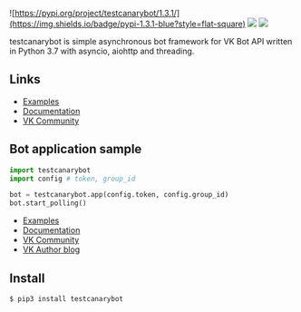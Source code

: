 ![https://pypi.org/project/testcanarybot/1.3.1/](https://img.shields.io/badge/pypi-1.3.1-blue?style=flat-square) ![](https://img.shields.io/badge/python-3.7%20%7C%203.8%20%7C%203.9-blue?style=flat-square) ![](https://img.shields.io/badge/license-Apache%20License%202.0-green?style=flat-square)

testcanarybot is simple asynchronous bot framework for VK Bot API written in Python 3.7 with asyncio, aiohttp and threading.

## Links

* [Examples](https://github.com/kensoi/testcanarybot/tree/stable/library)
* [Documentation](https://kensoi.github.io/testcanarybot)
* [VK Community](https://vk.com/testcanarybot)

## Bot application sample

```python
import testcanarybot
import config # token, group_id

bot = testcanarybot.app(config.token, config.group_id)
bot.start_polling()
```

* [Examples](https://github.com/kensoi/testcanarybot/tree/v1.x/library)
* [Documentation](https://kensoi.github.io/testcanarybot)
* [VK Community](https://vk.com/testcanarybot)
* [VK Author blog](https://vk.com/crubbukket)

## Install

```bash
$ pip3 install testcanarybot 
```